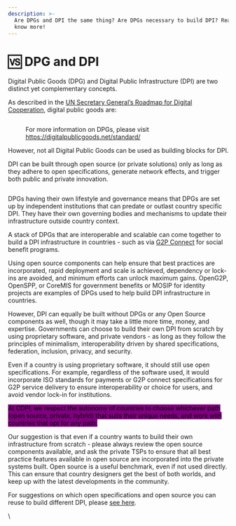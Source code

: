 ```yaml
---
description: >-
  Are DPGs and DPI the same thing? Are DPGs necessary to build DPI? Read on to
  know more!
---
```


# 🆚 DPG and DPI

Digital Public Goods (DPG) and Digital Public Infrastructure (DPI) are two distinct yet complementary concepts.&#x20;

As described in the [UN Secretary General’s Roadmap for Digital Cooperation](https://www.un.org/en/content/digital-cooperation-roadmap/assets/pdf/Roadmap\_for\_Digital\_Cooperation\_EN.pdf), digital public goods are:

<figure><img src="../.gitbook/assets/Screenshot 2024-03-22 at 9.51.14 AM.png" alt=""><figcaption><p>For more information on DPGs, please visit <a href="https://digitalpublicgoods.net/standard/">https://digitalpublicgoods.net/standard/</a></p></figcaption></figure>

However, not all Digital Public Goods can be used as building blocks for DPI.&#x20;

DPI can be built through open source (or private solutions) only as long as they adhere to open specifications, generate network effects, and trigger both public and private innovation.&#x20;

<figure><img src="../.gitbook/assets/Screenshot 2024-03-22 at 10.00.06 AM.png" alt=""><figcaption></figcaption></figure>

DPGs having their own lifestyle and governance means that DPGs are set up by independent institutions that can predate or outlast country specific DPI. They have their own governing bodies and mechanisms to update their infrastructure outside country context. &#x20;

A stack of DPGs that are interoperable and scalable can come together to build a DPI infrastructure in countries - such as via [G2P Connect](https://app.gitbook.com/o/naAYGnbEtShhYREsQxVo/s/70xU1fYATz5DdXkNYXV6/) for social benefit programs.

Using open source components can help ensure that best practices are incorporated, rapid deployment and scale is achieved, dependency or lock-ins are avoided, and minimum efforts can unlock maximum gains. OpenG2P, OpenSPP, or CoreMIS for government benefits or MOSIP for identity projects are examples of DPGs used to help build DPI infrastructure in countries.&#x20;

However, DPI can equally be built without DPGs or any Open Source components as well, though it may take a little more time, money, and expertise. Governments can choose to build their own DPI from scratch by using proprietary software, and private vendors - as long as they follow the principles of minimalism, interoperability driven by shared specifications, federation, inclusion, privacy, and security.&#x20;

Even if a country is using proprietary software, it should still use open specifications. For example, regardless of the software used, it would incorporate ISO standards for payments or G2P connect specifications for G2P service delivery to ensure interoperability or choice for users, and avoid vendor lock-in for institutions.&#x20;

<mark style="background-color:purple;">At CDPI, we respect the autonomy of countries to choose whichever path (open source, private, hybrid) that suits their unique needs, and work with countries that opt for any path.</mark>

Our suggestion is that even if a country wants to build their own infrastructure from scratch - please always review the open source components available, and ask the private TSPs to ensure that all best practice features available in open source are incorporated into the private systems built. Open source is a useful benchmark, even if not used directly. This can ensure that country designers get the best of both worlds, and keep up with the latest developments in the community.&#x20;

For suggestions on which open specifications and open source you can reuse to build different DPI, please [see here](../references/home.md).&#x20;

\

